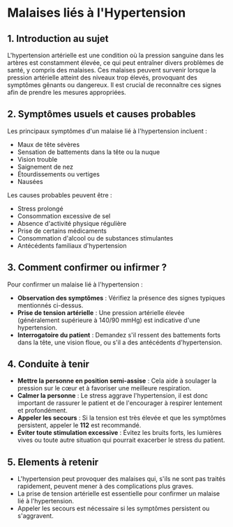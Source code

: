 # Malaises liés à l'Hypertension

## 1. Introduction au sujet

L'hypertension artérielle est une condition où la pression sanguine dans les artères est constamment élevée, ce qui peut entraîner divers problèmes de santé, y compris des malaises. Ces malaises peuvent survenir lorsque la pression artérielle atteint des niveaux trop élevés, provoquant des symptômes gênants ou dangereux. Il est crucial de reconnaître ces signes afin de prendre les mesures appropriées.

## 2. Symptômes usuels et causes probables

Les principaux symptômes d'un malaise lié à l'hypertension incluent :

- Maux de tête sévères
- Sensation de battements dans la tête ou la nuque
- Vision trouble
- Saignement de nez
- Étourdissements ou vertiges
- Nausées

Les causes probables peuvent être :

- Stress prolongé
- Consommation excessive de sel
- Absence d'activité physique régulière
- Prise de certains médicaments
- Consommation d'alcool ou de substances stimulantes
- Antécédents familiaux d'hypertension

## 3. Comment confirmer ou infirmer ?

Pour confirmer un malaise lié à l'hypertension :

- **Observation des symptômes** : Vérifiez la présence des signes typiques mentionnés ci-dessus.
- **Prise de tension artérielle** : Une pression artérielle élevée (généralement supérieure à 140/90 mmHg) est indicative d'une hypertension.
- **Interrogatoire du patient** : Demandez s'il ressent des battements forts dans la tête, une vision floue, ou s'il a des antécédents d'hypertension.

## 4. Conduite à tenir

- **Mettre la personne en position semi-assise** : Cela aide à soulager la pression sur le cœur et à favoriser une meilleure respiration.
- **Calmer la personne** : Le stress aggrave l'hypertension, il est donc important de rassurer le patient et de l'encourager à respirer lentement et profondément.
- **Appeler les secours** : Si la tension est très élevée et que les symptômes persistent, appeler le **112** est recommandé.
- **Éviter toute stimulation excessive** : Évitez les bruits forts, les lumières vives ou toute autre situation qui pourrait exacerber le stress du patient.

## 5. Elements à retenir

- L'hypertension peut provoquer des malaises qui, s'ils ne sont pas traités rapidement, peuvent mener à des complications plus graves.
- La prise de tension artérielle est essentielle pour confirmer un malaise lié à l'hypertension.
- Appeler les secours est nécessaire si les symptômes persistent ou s'aggravent.


